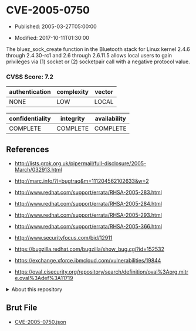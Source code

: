 # CVE-2005-0750

- Published: 2005-03-27T05:00:00

- Modified: 2017-10-11T01:30:00

The bluez_sock_create function in the Bluetooth stack for Linux kernel 2.4.6 through 2.4.30-rc1 and 2.6 through 2.6.11.5 allows local users to gain privileges via (1) socket or (2) socketpair call with a negative protocol value.

### CVSS Score: **7.2**

| authentication | complexity | vector |
| --- | --- | --- |
| NONE | LOW | LOCAL |

| confidentiality | integrity | availability |
| --- | --- | --- |
| COMPLETE | COMPLETE | COMPLETE |

## References

* http://lists.grok.org.uk/pipermail/full-disclosure/2005-March/032913.html

* http://marc.info/?l=bugtraq&m=111204562102633&w=2

* http://www.redhat.com/support/errata/RHSA-2005-283.html

* http://www.redhat.com/support/errata/RHSA-2005-284.html

* http://www.redhat.com/support/errata/RHSA-2005-293.html

* http://www.redhat.com/support/errata/RHSA-2005-366.html

* http://www.securityfocus.com/bid/12911

* https://bugzilla.redhat.com/bugzilla/show_bug.cgi?id=152532

* https://exchange.xforce.ibmcloud.com/vulnerabilities/19844

* https://oval.cisecurity.org/repository/search/definition/oval%3Aorg.mitre.oval%3Adef%3A11719

<details>
<summary>About this repository</summary> 

  This repository is part of the project [Live Hack CVE](https://github.com/Live-Hack-CVE). Main website can be found [www.live-hack.org](https://www.live-hack.org) 
  
  Made by [Sn0wAlice](https://github.com/Sn0wAlice) for the people that care about security and need to have a feed of the latest CVEs. Hope you enjoy it, don't forget to star the repo and follow me on [Twitter](https://twitter.com/Sn0wAlice) and [Github](https://github.com/Sn0wAlice). And that is my [personnal website](https://www.alice-snow.me/)

  - [Home Page](https://github.com/Live-Hack-CVE)
  - [Framework](https://github.com/Live-Hack-CVE/cve-framework)
  - [CVE database](https://github.com/Live-Hack-CVE/full_database)
  - [Changelog](https://github.com/Live-Hack-CVE/Changelog)
</details>

## Brut File

* [CVE-2005-0750.json](https://raw.githubusercontent.com/Live-Hack-CVE/full_database/main/cves/2005/CVE-2005-0750.json)

